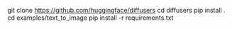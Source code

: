 git clone https://github.com/huggingface/diffusers
cd diffusers
pip install .
cd examples/text_to_image
pip install -r requirements.txt
